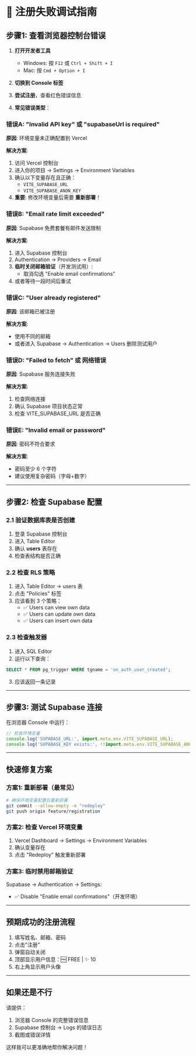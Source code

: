 # 🐛 注册失败调试指南

## 步骤1: 查看浏览器控制台错误

1. **打开开发者工具**
   - Windows: 按 `F12` 或 `Ctrl + Shift + I`
   - Mac: 按 `Cmd + Option + I`

2. **切换到 Console 标签**

3. **尝试注册**，查看红色错误信息

4. **常见错误类型**：

### 错误A: "Invalid API key" 或 "supabaseUrl is required"
**原因**: 环境变量未正确配置到 Vercel

**解决方案**:
1. 访问 Vercel 控制台
2. 进入你的项目 → Settings → Environment Variables
3. 确认以下变量存在且正确：
   - `VITE_SUPABASE_URL`
   - `VITE_SUPABASE_ANON_KEY`
4. **重要**: 修改环境变量后需要 **重新部署**！

### 错误B: "Email rate limit exceeded"
**原因**: Supabase 免费套餐有邮件发送限制

**解决方案**:
1. 进入 Supabase 控制台
2. Authentication → Providers → Email
3. **临时关闭邮箱验证**（开发测试用）:
   - 取消勾选 "Enable email confirmations"
4. 或者等待一段时间后重试

### 错误C: "User already registered"
**原因**: 该邮箱已被注册

**解决方案**:
- 使用不同的邮箱
- 或者进入 Supabase → Authentication → Users 删除测试用户

### 错误D: "Failed to fetch" 或 网络错误
**原因**: Supabase 服务连接失败

**解决方案**:
1. 检查网络连接
2. 确认 Supabase 项目状态正常
3. 检查 VITE_SUPABASE_URL 是否正确

### 错误E: "Invalid email or password"
**原因**: 密码不符合要求

**解决方案**:
- 密码至少 6 个字符
- 建议使用复杂密码（字母+数字）

---

## 步骤2: 检查 Supabase 配置

### 2.1 验证数据库表是否创建
1. 登录 Supabase 控制台
2. 进入 Table Editor
3. 确认 **users** 表存在
4. 检查表结构是否正确

### 2.2 检查 RLS 策略
1. 进入 Table Editor → users 表
2. 点击 "Policies" 标签
3. 应该看到 3 个策略：
   - ✅ Users can view own data
   - ✅ Users can update own data  
   - ✅ Users can insert own data

### 2.3 检查触发器
1. 进入 SQL Editor
2. 运行以下查询：
```sql
SELECT * FROM pg_trigger WHERE tgname = 'on_auth_user_created';
```
3. 应该返回一条记录

---

## 步骤3: 测试 Supabase 连接

在浏览器 Console 中运行：

```javascript
// 检查环境变量
console.log('SUPABASE_URL:', import.meta.env.VITE_SUPABASE_URL);
console.log('SUPABASE_KEY exists:', !!import.meta.env.VITE_SUPABASE_ANON_KEY);
```

---

## 快速修复方案

### 方案1: 重新部署（最常见）
```bash
# 确保环境变量配置后重新部署
git commit --allow-empty -m "redeploy"
git push origin feature/registration
```

### 方案2: 检查 Vercel 环境变量
1. Vercel Dashboard → Settings → Environment Variables
2. 确认变量存在
3. 点击 "Redeploy" 触发重新部署

### 方案3: 临时禁用邮箱验证
Supabase → Authentication → Settings:
- ✅ Disable "Enable email confirmations"（开发环境）

---

## 预期成功的注册流程

1. 填写姓名、邮箱、密码
2. 点击"注册"
3. 弹窗自动关闭
4. 顶部显示用户信息：🆓 FREE | ✨ 10
5. 右上角显示用户头像

---

## 如果还是不行

请提供：
1. 浏览器 Console 的完整错误信息
2. Supabase 控制台 → Logs 的错误日志
3. 截图或错误详情

这样我可以更准确地帮你解决问题！

